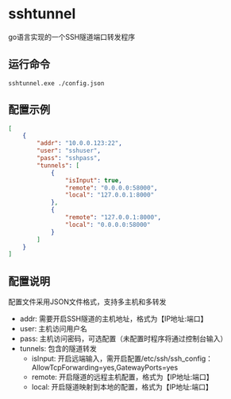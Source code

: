 # sshtunnel
go语言实现的一个SSH隧道端口转发程序

## 运行命令
```
sshtunnel.exe ./config.json
```

## 配置示例
```json
[
	{
		"addr": "10.0.0.123:22",
		"user": "sshuser",
		"pass": "sshpass",
		"tunnels": [
			{
				"isInput": true,
				"remote": "0.0.0.0:58000",
				"local": "127.0.0.1:8000"
			},
			{
				"remote": "127.0.0.1:8000",
				"local": "0.0.0.0:58000"
			}
		]
	}
]
```

## 配置说明
配置文件采用JSON文件格式，支持多主机和多转发
- addr: 需要开启SSH隧道的主机地址，格式为【IP地址:端口】
- user: 主机访问用户名
- pass: 主机访问密码，可选配置（未配置时程序将通过控制台输入）
- tunnels: 包含的隧道转发
  - isInput: 开启远端输入，需开启配置/etc/ssh/ssh_config：AllowTcpForwarding=yes,GatewayPorts=yes
  - remote: 开启隧道的远程主机配置，格式为【IP地址:端口】
  - local: 开启隧道映射到本地的配置，格式为【IP地址:端口】
